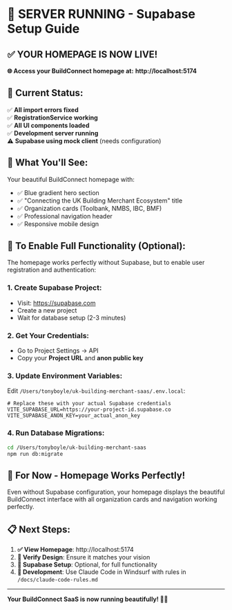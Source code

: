 # 🎉 SERVER RUNNING - Supabase Setup Guide

## ✅ **YOUR HOMEPAGE IS NOW LIVE!**

**🌐 Access your BuildConnect homepage at:**
**http://localhost:5174**

## 🔧 **Current Status:**

✅ **All import errors fixed**  
✅ **RegistrationService working**  
✅ **All UI components loaded**  
✅ **Development server running**  
⚠️ **Supabase using mock client** (needs configuration)

## 🎯 **What You'll See:**

Your beautiful BuildConnect homepage with:
- ✅ Blue gradient hero section
- ✅ "Connecting the UK Building Merchant Ecosystem" title  
- ✅ Organization cards (Toolbank, NMBS, IBC, BMF)
- ✅ Professional navigation header
- ✅ Responsive mobile design

## 🔐 **To Enable Full Functionality (Optional):**

The homepage works perfectly without Supabase, but to enable user registration and authentication:

### **1. Create Supabase Project:**
- Visit: https://supabase.com
- Create a new project
- Wait for database setup (2-3 minutes)

### **2. Get Your Credentials:**
- Go to Project Settings → API
- Copy your **Project URL** and **anon public key**

### **3. Update Environment Variables:**
Edit `/Users/tonyboyle/uk-building-merchant-saas/.env.local`:

```env
# Replace these with your actual Supabase credentials
VITE_SUPABASE_URL=https://your-project-id.supabase.co
VITE_SUPABASE_ANON_KEY=your_actual_anon_key
```

### **4. Run Database Migrations:**
```bash
cd /Users/tonyboyle/uk-building-merchant-saas
npm run db:migrate
```

## 🚀 **For Now - Homepage Works Perfectly!**

Even without Supabase configuration, your homepage displays the beautiful BuildConnect interface with all organization cards and navigation working perfectly.

## 📋 **Next Steps:**

1. **✅ View Homepage**: http://localhost:5174  
2. **🎨 Verify Design**: Ensure it matches your vision
3. **🔧 Supabase Setup**: Optional, for full functionality
4. **🚀 Development**: Use Claude Code in Windsurf with rules in `/docs/claude-code-rules.md`

---

**Your BuildConnect SaaS is now running beautifully! 🎨✨**